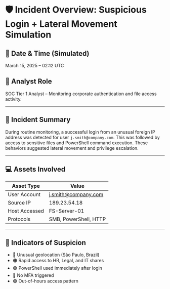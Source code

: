# 🛡️ Incident Overview: Suspicious Login + Lateral Movement Simulation

## 📆 Date & Time (Simulated)
March 15, 2025 – 02:12 UTC

## 👤 Analyst Role
SOC Tier 1 Analyst – Monitoring corporate authentication and file access activity.

---

## 📝 Incident Summary

During routine monitoring, a successful login from an unusual foreign IP address was detected for user `j.smith@company.com`. This was followed by access to sensitive files and PowerShell command execution. These behaviors suggested lateral movement and privilege escalation.

---

## 💻 Assets Involved

| Asset Type | Value |
|------------|-------|
| User Account | j.smith@company.com |
| Source IP | 189.23.54.18 |
| Host Accessed | FS-Server-01 |
| Protocols | SMB, PowerShell, HTTP |

---

## 🚩 Indicators of Suspicion

- 🔴 Unusual geolocation (São Paulo, Brazil)
- 🟠 Rapid access to HR, Legal, and IT shares
- 🟢 PowerShell used immediately after login
- 🔵 No MFA triggered
- 🟣 Out-of-hours access pattern

